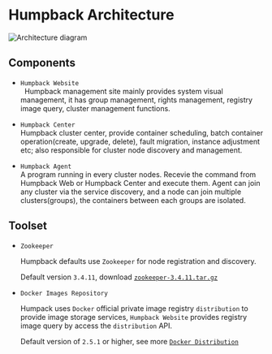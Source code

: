# Humpback Architecture

![Architecture diagram](_media/humpback-arch.png)

## Components

- `Humpback Website`  
   Humpback management site mainly provides system visual management, it has group management, rights management, registry image query, cluster management functions.

- `Humpback Center`  
   Humpback cluster center, provide container scheduling, batch container operation(create, upgrade, delete), fault migration, instance adjustment etc; also responsible for cluster node discovery and management.  

- `Humpback Agent`   
   A program running in every cluster nodes. Recevie the command from Humpback Web or Humpback Center and execute them. Agent can join any cluster via the service discovery, and a node can join multiple clusters(groups), the containers between each groups are isolated.

## Toolset  
   
- `Zookeeper`   

   Humpback defaults use `Zookeeper` for node registration and discovery.   
   
   Default version `3.4.11`, download <a href="http://apache.org/dist/zookeeper/zookeeper-3.4.11/zookeeper-3.4.11.tar.gz">`zookeeper-3.4.11.tar.gz`</a>
   
- `Docker Images Repository`   
 
  Humpack uses `Docker` official private image registry `distribution` to provide image storage services, `Humpback Website` provides registry image query by access the `distribution` API.   
      
  Default version of `2.5.1` or higher, see more <a href="https://github.com/docker/distribution/blob/master/README.md">`Docker Distribution`</a>
